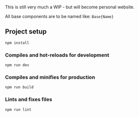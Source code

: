 This is still very much a WIP - but will become personal website.

All base components are to be named like: `Base{Name}`

## Project setup

```
npm install
```

### Compiles and hot-reloads for development

```
npm run dev
```

### Compiles and minifies for production

```
npm run build
```

### Lints and fixes files

```
npm run lint
```
